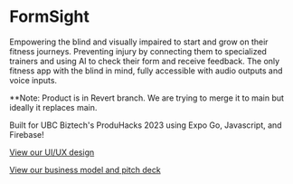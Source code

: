 # FormSight

Empowering the blind and visually impaired to start and grow on their fitness journeys. Preventing injury by connecting them to specialized trainers and using AI to check their form and receive feedback. The only fitness app with the blind in mind, fully accessible with audio outputs and voice inputs. 

**Note: Product is in Revert branch. We are trying to merge it to main but ideally it replaces main.  

Built for UBC Biztech's ProduHacks 2023 using Expo Go, Javascript, and Firebase! 

[View our UI/UX design](https://www.figma.com/file/SbulFIEtzDGo5dH2IJCChK/ProduHacks-2023?node-id=0%3A1&t=9SwYqVeagG8Q11uX-1 )

[View our business model and pitch deck](https://docs.google.com/presentation/d/1qwQyLfuCwlPwKvTiypwdaakZJEG5VtK6/edit?usp=sharing&ouid=108560553818227343244&rtpof=true&sd=true)


